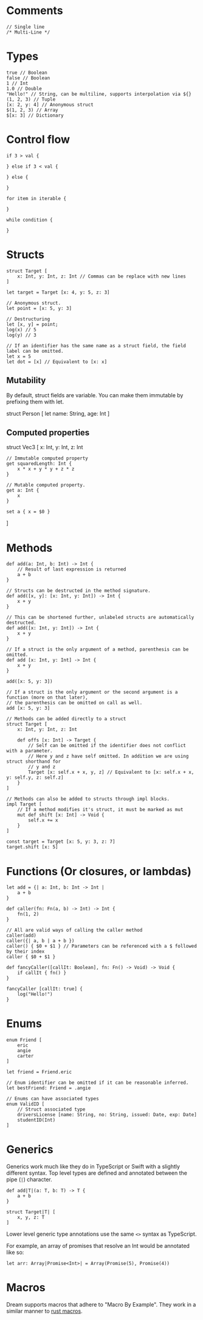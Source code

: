 
# Comments

```
// Single line
/* Multi-Line */
```

# Types
```
true // Boolean
false // Boolean
1 // Int
1.0 // Double
"Hello!" // String, can be multiline, supports interpolation via ${}
(1, 2, 3) // Tuple
[x: 2, y: 4] // Anonymous struct
$(1, 2, 3) // Array
$[x: 3] // Dictionary
```

# Control flow
```
if 3 > val {

} else if 3 < val {

} else {

}

for item in iterable {

}

while condition {

}
```

# Structs

```
struct Target [
    x: Int, y: Int, z: Int // Commas can be replace with new lines
]

let target = Target [x: 4, y: 5, z: 3]

// Anonymous struct.
let point = [x: 5, y: 3]

// Destructuring
let [x, y] = point;
log(x) // 5
log(y) // 3

// If an identifier has the same name as a struct field, the field label can be omitted.
let x = 5
let dot = [x] // Equivalent to [x: x]
```

## Mutability

By default, struct fields are variable. You can make them immutable by prefixing them with let.

struct Person [
    let name: String,
    age: Int
]

## Computed properties

struct Vec3 [
    x: Int, y: Int, z: Int

    // Immutable computed property
    get squaredLength: Int {
        x * x + y * y + z * z
    }

    // Mutable computed property.
    get a: Int {
        x
    }

    set a { x = $0 }
]


# Methods

```
def add(a: Int, b: Int) -> Int {
    // Result of last expression is returned
    a + b
}

// Structs can be destructed in the method signature.
def add([x, y]: [x: Int, y: Int]) -> Int {
    x + y
}

// This can be shortened further, unlabeled structs are automatically destructed.
def add([x: Int, y: Int]) -> Int {
    x + y
}

// If a struct is the only argument of a method, parenthesis can be omitted.
def add [x: Int, y: Int] -> Int {
    x + y
}

add([x: 5, y: 3])

// If a struct is the only argument or the second argument is a function (more on that later),
// the parenthesis can be omitted on call as well.
add [x: 5, y: 3]

// Methods can be added directly to a struct
struct Target [
    x: Int, y: Int, z: Int

    def offs [x: Int] -> Target {
        // Self can be omitted if the identifier does not conflict with a parameter.
        // Here y and z have self omitted. In addition we are using struct shorthand for
        // y and z
        Target [x: self.x + x, y, z] // Equivalent to [x: self.x + x, y: self.y, z: self.z]
    }
]

// Methods can also be added to structs through impl blocks.
impl Target [
    // If a method modifies it's struct, it must be marked as mut
    mut def shift [x: Int] -> Void {
        self.x += x
    }
]

const target = Target [x: 5, y: 3, z: 7]
target.shift [x: 5]
```

# Functions (Or closures, or lambdas)

```
let add = {| a: Int, b: Int -> Int |
    a + b
}

def caller(fn: Fn(a, b) -> Int) -> Int {
    fn(1, 2)
}

// All are valid ways of calling the caller method
caller(add)
caller({| a, b | a + b })
caller() { $0 + $1 } // Parameters can be referenced with a $ followed by their index
caller { $0 + $1 }

def fancyCaller([callIt: Boolean], fn: Fn() -> Void) -> Void {
    if callIt { fn() }
}

fancyCaller [callIt: true] {
    log("Hello!")
}
```

# Enums

```
enum Friend [
    eric
    angie
    carter
]

let friend = Friend.eric

// Enum identifier can be omitted if it can be reasonable inferred.
let bestFriend: Friend = .angie

// Enums can have associated types
enum ValidID [
    // Struct associated type
    driversLicense [name: String, no: String, issued: Date, exp: Date]
    studentID(Int)
]
```

# Generics

Generics work much like they do in TypeScript or Swift with a slightly different syntax.
Top level types are defined and annotated between the pipe (`|`) character.

```
def add|T|(a: T, b: T) -> T {
    a + b
}

struct Target|T| [
    x, y, z: T
]
```

Lower level generic type annotations use the same `<>` syntax as TypeScript.

For example, an array of promises that resolve an Int would be annotated like so:
```
let arr: Array|Promise<Int>| = Array(Promise(5), Promise(4))
```

# Macros

Dream supports macros that adhere to "Macro By Example". They work in a similar manner to
[rust macros](https://doc.rust-lang.org/1.7.0/book/macros.html).
